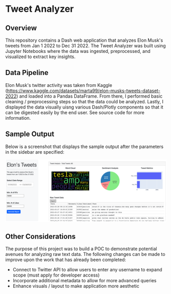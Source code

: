# Tweet Analyzer

## Overview
This repository contains a Dash web application that analyzes Elon Musk's tweets from Jan 1 2022 to Dec 31 2022. The Tweet Analyzer was built using Jupyter Notebooks where the data was ingested, preprocessed, and visualized to extract key insights.

## Data Pipeline
Elon Musk's twitter activity was taken from Kaggle (https://www.kaggle.com/datasets/marta99/elon-musks-tweets-dataset-2022) and loaded into a Pandas DataFrame. From there, I performed basic cleaning / preprocessing steps so that the data could be analyzed. Lastly, I displayed the data visually uisng various Dash/Plotly components so that it can be digested easily by the end user. See source code for more information.

## Sample Output
Below is a screenshot that displays the sample output after the parameters in the sidebar are specified:

![alt text](https://github.com/colincunningham-cu/tweet_analyzer/blob/main/dash_result.png)

## Other Considerations
The purpose of this project was to build a POC to demonstrate potential avenues for analyzing raw text data. The following changes can be made to improve upon the work that has already been completed:
- Connect to Twitter API to allow users to enter any username to expand scope (must apply for developer access)
- Incorporate additional metadata to allow for more advanced queries
- Enhance visuals / layout to make application more aesthetic
